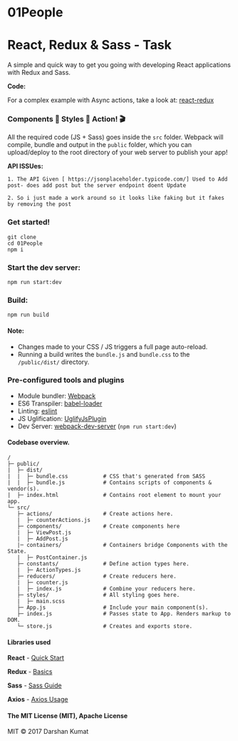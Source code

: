 # 01People

<!-- ![logos](https://image.ibb.co/m8S9ew/react_redux_sass.jpg) -->

# React, Redux & Sass - Task

A simple and quick way to get you going with developing React applications with Redux and Sass.

**Code:**

For a complex example with Async actions, take a look at: [react-redux](https://github.com/DarshanKumar89/01People)

### Components 🔩 Styles 🎨 Action! 🎬

All the required code (JS + Sass) goes inside the `src` folder. Webpack will compile, bundle and output in the `public` folder, which you can upload/deploy to the root directory of your web server to publish your app!

**API ISSUes:**

```
1. The API Given [ https://jsonplaceholder.typicode.com/] Used to Add post- does add post but the server endpoint doent Update

2. So i just made a work around so it looks like faking but it fakes by removing the post
```

### Get started!

```
git clone
cd 01People
npm i
```

### Start the dev server:

```
npm run start:dev
```

### Build:

```
npm run build
```

#### Note:

- Changes made to your CSS / JS triggers a full page auto-reload.
- Running a build writes the `bundle.js` and `bundle.css` to the `/public/dist/` directory.

### Pre-configured tools and plugins

- Module bundler: [Webpack](https://webpack.js.org/)
- ES6 Transpiler: [babel-loader](https://github.com/babel/babel-loader)
- Linting: [eslint](https://eslint.org/)
- JS Uglification: [UglifyJsPlugin](https://webpack.js.org/plugins/uglifyjs-webpack-plugin/)
- Dev Server: [webpack-dev-server](https://github.com/webpack/webpack-dev-server) (`npm run start:dev`)

#### Codebase overview.

```
/
├─ public/
|  ├─ dist/
|  |  ├─ bundle.css           # CSS that's generated from SASS
|  |  ├─ bundle.js            # Contains scripts of components & vendor(s).
|  ├─ index.html              # Contains root element to mount your app.
└─ src/
   ├─ actions/                # Create actions here.
   |  ├─ counterActions.js
   ├─ components/             # Create components here
   |  ├─ ViewPost.js
   |  ├─ AddPost.js
   |─ containers/             # Containers bridge Components with the State.
   |  ├─ PostContainer.js
   ├─ constants/              # Define action types here.
   |  ├─ ActionTypes.js
   ├─ reducers/               # Create reducers here.
   |  ├─ counter.js
   |  ├─ index.js             # Combine your reducers here.
   ├─ styles/                 # All styling goes here.
   |  ├─ main.scss
   ├─ App.js                  # Include your main component(s).
   ├─ index.js                # Passes state to App. Renders markup to DOM.
   └─ store.js                # Creates and exports store.
```

#### Libraries used

**React** - [Quick Start](https://reactjs.org/docs/hello-world.html)

**Redux** - [Basics](https://redux.js.org/docs/basics/)

**Sass** - [Sass Guide](http://sass-lang.com/guide)

**Axios** - [Axios Usage](https://www.npmjs.com/package/axios)

#### The MIT License (MIT), Apache License

MIT © 2017 Darshan Kumat
